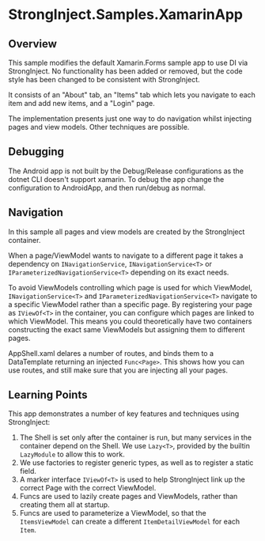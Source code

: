 # StrongInject.Samples.XamarinApp

## Overview

This sample modifies the default Xamarin.Forms sample app to use DI via StrongInject. No functionality has been added or removed, but the code style has been changed to be consistent with StrongInject.

It consists of an "About" tab, an "Items" tab which lets you navigate to each item and add new items, and a "Login" page.

The implementation presents just one way to do navigation whilst injecting pages and view models. Other techniques are possible.

## Debugging

The Android app is not built by the Debug/Release configurations as the dotnet CLI doesn't support xamarin. To debug the app change the configuration to AndroidApp, and then run/debug as normal.

## Navigation

In this sample all pages and view models are created by the StrongInject container.

When a page/ViewModel wants to navigate to a different page it takes a dependency on `INavigationService`, `INavigationService<T>` or `IParameterizedNavigationService<T>` depending on its exact needs.

To avoid ViewModels controlling which page is used for which ViewModel, `INavigationService<T>` and `IParameterizedNavigationService<T>` navigate to a specific ViewModel rather than a specific page. By registering your page as `IViewOf<T>` in the container, you can configure which pages are linked to which ViewModel. This means you could theoretically have two containers constructing the exact same ViewModels but assigning them to different pages.

AppShell.xaml delares a number of routes, and binds them to a DataTemplate returning an injected `Func<Page>`. This shows how you can use routes, and still make sure that you are injecting all your pages.

## Learning Points

This app demonstrates a number of key features and techniques using StrongInject:

1. The Shell is set only after the container is run, but many services in the container depend on the Shell. We use `Lazy<T>`, provided by the builtin `LazyModule` to allow this to work.
2. We use factories to register generic types, as well as to register a static field.
3. A marker interface `IViewOf<T>` is used to help StrongInject link up the correct Page with the correct ViewModel.
4. Funcs are used to lazily create pages and ViewModels, rather than creating them all at startup.
5. Funcs are used to parameterize a ViewModel, so that the `ItemsViewModel` can create a different `ItemDetailViewModel` for each `Item`.
